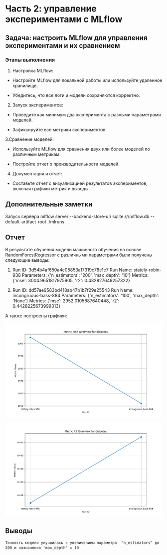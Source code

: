 # Часть 2: управление экспериментами с MLflow

## Задача: настроить MLflow для управления экспериментами и их сравнением

### Этапы выполнения

1. Настройка MLflow:

- Настройте MLflow для локальной работы или используйте удаленное хранилище.

- Убедитесь, что все логи и модели сохраняются корректно.

2. Запуск экспериментов:

- Проведите как минимум два эксперимента с разными параметрами моделей.

- Зафиксируйте все метрики экспериментов.

3.Сравнение моделей:

- Используйте MLflow для сравнения двух или более моделей по различным метрикам.

- Постройте отчет о производительности моделей.

4. Документация и отчет:

- Составьте отчет с визуализацией результатов экспериментов, включая графики метрик и выводы.

## Дополнительные заметки

Запуск сервера
mlflow server --backend-store-uri sqlite:///mlflow.db --default-artifact-root ./mlruns


## Отчет
В результате обучения модели машинного обучения на основе RandomForestRegressor с различными параметрами были получены следующие выводы:

1. Run ID: 3d54b4af650a4c05853a17319c78e1e7
    Run Name: stately-robin-938
    Parameters: {'n_estimators': '200', 'max_depth': '10'}
    Metrics: {'mse': 3004.9651817975905, 'r2': 0.432827649257322}

2. Run ID: dd57ae9583bd418ab47b1b7f29e25543
    Run Name: incongruous-bass-884
    Parameters: {'n_estimators': '100', 'max_depth': 'None'}
    Metrics: {'mse': 2952.0105887640448, 'r2': 0.4428225673999313}

А также построены графики:

![alt text](reports\metrics_mse.png)

![alt text](reports\metrics_r2.png)

## Выводы

    Точность модели улучшилась с увеличением параметра  "n_estimators" до 200 и назначения 'max_depth' = 10
